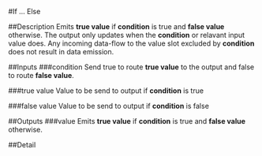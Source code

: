 #If ... Else

##Description
Emits **true value** if **condition** is true and **false value** otherwise. The output only updates when the **condition** or relavant input value does. Any incoming data-flow to the value slot excluded by **condition** does not result in data emission.

##Inputs
###condition
Send true to route **true value** to the output and false to route **false value**.

###true value
Value to be send to output if **condition** is true

###false value
Value to be send to output if **condition** is false

##Outputs
###value
Emits **true value** if **condition** is true and **false value** otherwise.

##Detail

